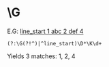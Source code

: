 # \G

E.G: [line_start 1 abc 2 def 4](https://stackoverflow.com/questions/51127479/regex-match-all-possibilities)
```
(?:\G(?!^)|^line_start)\D*\K\d+
```
Yields 3 matches: 1, 2, 4

